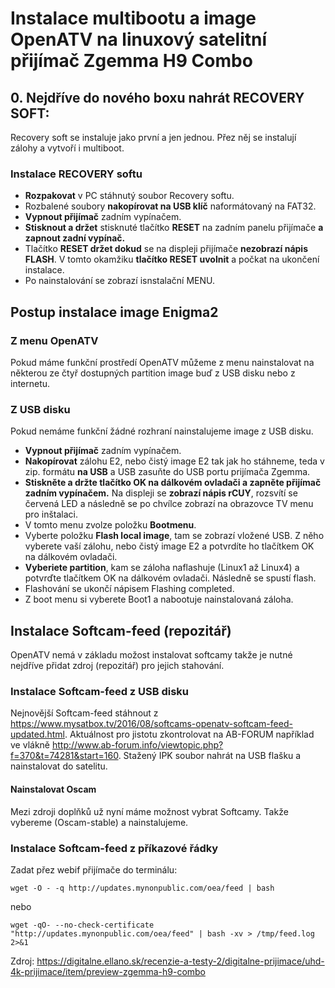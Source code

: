 # Instalace multibootu a image OpenATV na linuxový satelitní přijímač Zgemma H9 Combo

## 0. Nejdříve do nového boxu nahrát RECOVERY SOFT:
Recovery soft se instaluje jako první a jen jednou. Přez něj se instalují zálohy a vytvoří i multiboot.

### Instalace RECOVERY softu
- **Rozpakovat** v PC stáhnutý soubor Recovery softu.
- Rozbalené soubory **nakopírovat na USB klíč** naformátovaný na FAT32.
- **Vypnout přijímač** zadním vypínačem.
- **Stisknout a držet** stisknuté tlačítko **RESET** na zadním panelu přijímače **a zapnout zadní vypínač.**
- Tlačítko **RESET držet dokud** se na displeji přijímače **nezobrazí nápis FLASH**. V tomto okamžiku **tlačítko RESET uvolnit** a počkat na ukončení instalace.
- Po nainstalování se zobrazí isnstalační MENU.

## Postup instalace image Enigma2

### Z menu OpenATV
Pokud máme funkční prostředí OpenATV můžeme z menu nainstalovat na některou ze čtyř dostupných partition image buď z USB disku nebo z internetu.

### Z USB disku
Pokud nemáme funkční žádné rozhraní nainstalujeme image z USB disku.

- **Vypnout přijímač** zadním vypínačem.
- **Nakopírovat** zálohu E2, nebo čistý image E2 tak jak ho stáhneme, teda v zip. formátu **na USB** a USB zasuňte do USB portu prijímača Zgemma.
- **Stiskněte a držte tlačítko OK na dálkovém ovladači a zapněte přijímač zadním vypínačem.** Na displeji se **zobrazí nápis rCUY**, rozsvítí se červená LED a následně se po chvílce zobrazí na obrazovce TV menu pro inštalaci.
- V tomto menu zvolze položku **Bootmenu**.
- Vyberte položku **Flash local image**, tam se zobrazí vložené USB. Z něho vyberete vaší zálohu, nebo čistý image E2 a potvrdíte ho tlačítkem OK na dálkovém ovladači.
- **Vyberiete partition**, kam se záloha naflashuje (Linux1 až Linux4) a potvrďte tlačítkem OK na dálkovém ovladači. Následně se spustí flash.
- Flashování se ukončí nápisem Flashing completed.
- Z boot menu si vyberete Boot1 a nabootuje nainstalovaná záloha.

## Instalace Softcam-feed (repozitář)
OpenATV nemá v základu možost instalovat softcamy takže je nutné nejdříve přidat zdroj (repozitář) pro jejich stahování.

### Instalace Softcam-feed z USB disku
Nejnovější Softcam-feed stáhnout z https://www.mysatbox.tv/2016/08/softcams-openatv-softcam-feed-updated.html.
Aktuálnost pro jistotu zkontrolovat na AB-FORUM například ve vlákně http://www.ab-forum.info/viewtopic.php?f=370&t=74281&start=160.
Stažený IPK soubor nahrát na USB flašku a nainstalovat do satelitu.

#### Nainstalovat Oscam
Mezi zdroji doplňků už nyní máme možnost vybrat Softcamy.
Takže vybereme (Oscam-stable) a nainstalujeme.

### Instalace Softcam-feed z příkazové řádky
Zadat přez webif přijímače do terminálu:

`wget -O - -q http://updates.mynonpublic.com/oea/feed | bash`

nebo

`wget -qO- --no-check-certificate "http://updates.mynonpublic.com/oea/feed" | bash -xv > /tmp/feed.log 2>&1`

Zdroj: https://digitalne.ellano.sk/recenzie-a-testy-2/digitalne-prijimace/uhd-4k-prijimace/item/preview-zgemma-h9-combo

